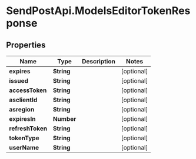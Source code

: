 # SendPostApi.ModelsEditorTokenResponse

## Properties
Name | Type | Description | Notes
------------ | ------------- | ------------- | -------------
**expires** | **String** |  | [optional] 
**issued** | **String** |  | [optional] 
**accessToken** | **String** |  | [optional] 
**asclientId** | **String** |  | [optional] 
**asregion** | **String** |  | [optional] 
**expiresIn** | **Number** |  | [optional] 
**refreshToken** | **String** |  | [optional] 
**tokenType** | **String** |  | [optional] 
**userName** | **String** |  | [optional] 



